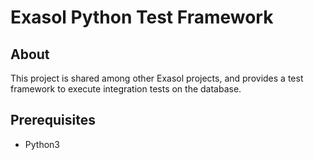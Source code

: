 # Exasol Python Test Framework

## About

This project is shared among other Exasol projects, and provides a test framework to execute integration tests on the database. 


## Prerequisites

* Python3


